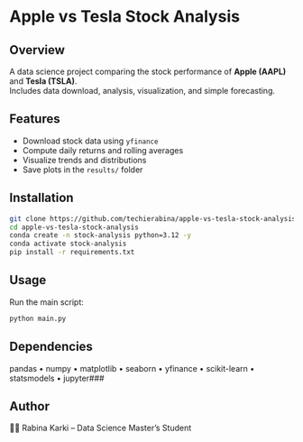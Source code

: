 # Apple vs Tesla Stock Analysis

## Overview
A data science project comparing the stock performance of **Apple (AAPL)** and **Tesla (TSLA)**.  
Includes data download, analysis, visualization, and simple forecasting.

## Features
- Download stock data using `yfinance`  
- Compute daily returns and rolling averages  
- Visualize trends and distributions  
- Save plots in the `results/` folder  

## Installation
```bash
git clone https://github.com/techierabina/apple-vs-tesla-stock-analysis.git
cd apple-vs-tesla-stock-analysis
conda create -n stock-analysis python=3.12 -y
conda activate stock-analysis
pip install -r requirements.txt
```
## Usage
Run the main script:
```bash
python main.py
```

## Dependencies
pandas • numpy • matplotlib • seaborn • yfinance • scikit-learn • statsmodels • jupyter###

## Author
👩‍💻 Rabina Karki – Data Science Master’s Student